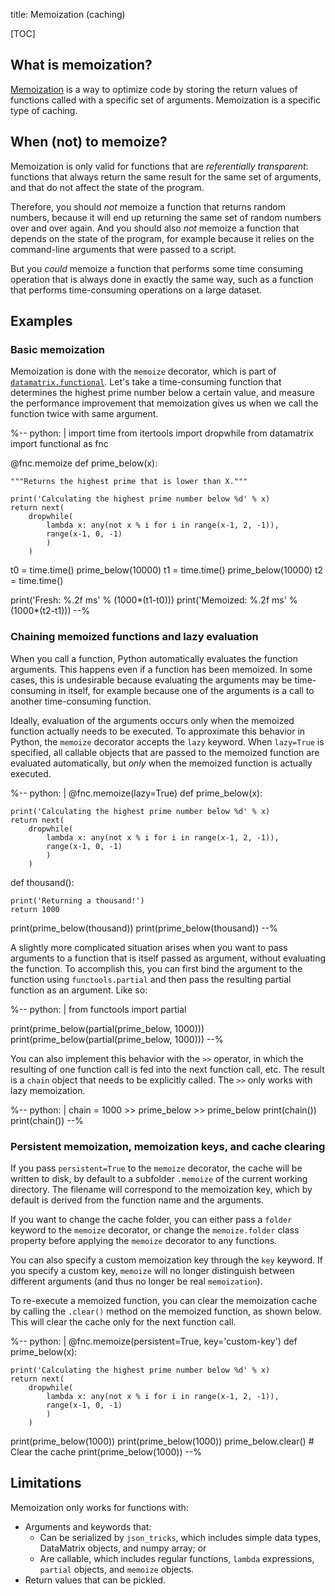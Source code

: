 title: Memoization (caching)

[TOC]


## What is memoization?

[Memoization](https://en.wikipedia.org/wiki/Memoization) is a way to optimize code by storing the return values of functions called with a specific set of arguments. Memoization is a specific type of caching.


## When (not) to memoize?

Memoization is only valid for functions that are *referentially transparent*: functions that always return the same result for the same set of arguments, and that do not affect the state of the program.

Therefore, you should *not* memoize a function that returns random numbers, because it will end up returning the same set of random numbers over and over again. And you should also *not* memoize a function that depends on the state of the program, for example because it relies on the command-line arguments that were passed to a script.

But you *could* memoize a function that performs some time consuming operation that is always done in exactly the same way, such as a function that performs time-consuming operations on a large dataset.


## Examples

### Basic memoization

Memoization is done with the `memoize` decorator, which is part of [`datamatrix.functional`](%link:functional%). Let's take a time-consuming function that determines the highest prime number below a certain value, and measure the performance improvement that memoization gives us when we call the function twice with same argument.

%--
python: |
 import time
 from itertools import dropwhile
 from datamatrix import functional as fnc


 @fnc.memoize
 def prime_below(x):

 	"""Returns the highest prime that is lower than X."""

 	print('Calculating the highest prime number below %d' % x)
 	return next(
 		dropwhile(
 			lambda x: any(not x % i for i in range(x-1, 2, -1)),
 			range(x-1, 0, -1)
 			)
 		)


 t0 = time.time()
 prime_below(10000)
 t1 = time.time()
 prime_below(10000)
 t2 = time.time()

 print('Fresh: %.2f ms' % (1000*(t1-t0)))
 print('Memoized: %.2f ms' % (1000*(t2-t1)))
--%


### Chaining memoized functions and lazy evaluation

When you call a function, Python automatically evaluates the function arguments. This happens even if a function has been memoized. In some cases, this is undesirable because evaluating the arguments may be time-consuming in itself, for example because one of the arguments is a call to another time-consuming function.

Ideally, evaluation of the arguments occurs only when the memoized function actually needs to be executed. To approximate this behavior in Python, the `memoize` decorator accepts the `lazy` keyword. When `lazy=True` is specified, all callable objects that are passed to the memoized function are evaluated automatically, but *only* when the memoized function is actually executed.

%--
python: |
 @fnc.memoize(lazy=True)
 def prime_below(x):

 	print('Calculating the highest prime number below %d' % x)
 	return next(
 		dropwhile(
 			lambda x: any(not x % i for i in range(x-1, 2, -1)),
 			range(x-1, 0, -1)
 			)
 		)


 def thousand():

 	print('Returning a thousand!')
 	return 1000


 print(prime_below(thousand))
 print(prime_below(thousand))
--%


A slightly more complicated situation arises when you want to pass arguments to a function that is itself passed as argument, without evaluating the function. To accomplish this, you can first bind the argument to the function using `functools.partial` and then pass the resulting partial function as an argument. Like so:

%--
python: |
 from functools import partial

 print(prime_below(partial(prime_below, 1000)))
 print(prime_below(partial(prime_below, 1000)))
--%

You can also implement this behavior with the `>>` operator, in which the resulting of one function call is fed into the next function call, etc. The result is a `chain` object that needs to be explicitly called. The `>>` only works
with lazy memoization.

%--
python: |
 chain = 1000 >> prime_below >> prime_below
 print(chain())
 print(chain())
--%


### Persistent memoization, memoization keys, and cache clearing

If you pass `persistent=True` to the `memoize` decorator, the cache will be written to disk, by default to a subfolder `.memoize` of the current working directory. The filename will correspond to the memoization key, which by default is derived from the function name and the arguments.

If you want to change the cache folder, you can either pass a `folder` keyword to the `memoize` decorator, or change the `memoize.folder` class property before applying the `memoize` decorator to any functions.

You can also specify a custom memoization key through the `key` keyword. If you specify a custom key, `memoize` will no longer distinguish between different arguments (and thus no longer be real `memoization`).

To re-execute a memoized function, you can clear the memoization cache by calling the `.clear()` method on the memoized function, as shown below. This will clear the cache only for the next function call.


%--
python: |
 @fnc.memoize(persistent=True, key='custom-key')
 def prime_below(x):

 	print('Calculating the highest prime number below %d' % x)
 	return next(
 		dropwhile(
 			lambda x: any(not x % i for i in range(x-1, 2, -1)),
 			range(x-1, 0, -1)
 			)
 		)


 print(prime_below(1000))
 print(prime_below(1000))
 prime_below.clear() # Clear the cache
 print(prime_below(1000))
--%


## Limitations

Memoization only works for functions with:

- Arguments and keywords that:
	- Can be serialized by `json_tricks`, which includes simple data types, DataMatrix objects, and numpy array; or
	- Are callable, which includes regular functions, `lambda` expressions, `partial` objects, and `memoize` objects.
- Return values that can be pickled.
